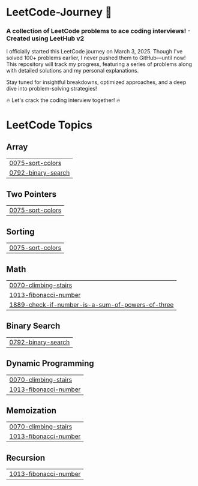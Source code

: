 # LeetCode-Journey 🚀
<h3>A collection of LeetCode problems to ace coding interviews! - Created using LeetHub v2</h3>

I officially started this LeetCode journey on March 3, 2025. Though I've solved 100+ problems earlier, I never pushed them to GitHub—until now! This repository will track my progress, featuring a series of problems along with detailed solutions and my personal explanations.

Stay tuned for insightful breakdowns, optimized approaches, and a deep dive into problem-solving strategies!

🔥 Let's crack the coding interview together! 🔥

<!---LeetCode Topics Start-->
# LeetCode Topics
## Array
|  |
| ------- |
| [0075-sort-colors](https://github.com/mukulchauuhan/LeetCode-Journey/tree/master/0075-sort-colors) |
| [0792-binary-search](https://github.com/mukulchauuhan/LeetCode-Journey/tree/master/0792-binary-search) |
## Two Pointers
|  |
| ------- |
| [0075-sort-colors](https://github.com/mukulchauuhan/LeetCode-Journey/tree/master/0075-sort-colors) |
## Sorting
|  |
| ------- |
| [0075-sort-colors](https://github.com/mukulchauuhan/LeetCode-Journey/tree/master/0075-sort-colors) |
## Math
|  |
| ------- |
| [0070-climbing-stairs](https://github.com/mukulchauuhan/LeetCode-Journey/tree/master/0070-climbing-stairs) |
| [1013-fibonacci-number](https://github.com/mukulchauuhan/LeetCode-Journey/tree/master/1013-fibonacci-number) |
| [1889-check-if-number-is-a-sum-of-powers-of-three](https://github.com/mukulchauuhan/LeetCode-Journey/tree/master/1889-check-if-number-is-a-sum-of-powers-of-three) |
## Binary Search
|  |
| ------- |
| [0792-binary-search](https://github.com/mukulchauuhan/LeetCode-Journey/tree/master/0792-binary-search) |
## Dynamic Programming
|  |
| ------- |
| [0070-climbing-stairs](https://github.com/mukulchauuhan/LeetCode-Journey/tree/master/0070-climbing-stairs) |
| [1013-fibonacci-number](https://github.com/mukulchauuhan/LeetCode-Journey/tree/master/1013-fibonacci-number) |
## Memoization
|  |
| ------- |
| [0070-climbing-stairs](https://github.com/mukulchauuhan/LeetCode-Journey/tree/master/0070-climbing-stairs) |
| [1013-fibonacci-number](https://github.com/mukulchauuhan/LeetCode-Journey/tree/master/1013-fibonacci-number) |
## Recursion
|  |
| ------- |
| [1013-fibonacci-number](https://github.com/mukulchauuhan/LeetCode-Journey/tree/master/1013-fibonacci-number) |
<!---LeetCode Topics End-->